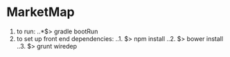 # MarketMap
1. to run: 
..*$> gradle bootRun
2. to set up front end dependencies:
..1. $> npm install
..2. $> bower install
..3. $> grunt wiredep
